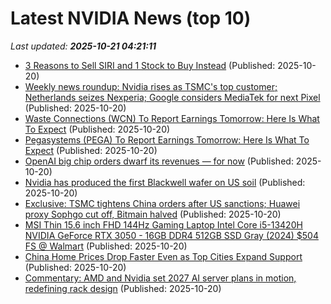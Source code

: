 # Latest NVIDIA News (top 10)
_Last updated: **2025-10-21 04:21:11**_

- [3 Reasons to Sell SIRI and 1 Stock to Buy Instead](https://finance.yahoo.com/news/3-reasons-sell-siri-1-040046632.html) (Published: 2025-10-20)
- [Weekly news roundup: Nvidia rises as TSMC's top customer; Netherlands seizes Nexperia; Google considers MediaTek for next Pixel](https://www.digitimes.com/news/a20251020VL204/digitimes-asia-weekly-news-roundup-tsmc-nexperia-mediatek-nvidia.html) (Published: 2025-10-20)
- [Waste Connections (WCN) To Report Earnings Tomorrow: Here Is What To Expect](https://finance.yahoo.com/news/waste-connections-wcn-report-earnings-030705666.html) (Published: 2025-10-20)
- [Pegasystems (PEGA) To Report Earnings Tomorrow: Here Is What To Expect](https://finance.yahoo.com/news/pegasystems-pega-report-earnings-tomorrow-030654581.html) (Published: 2025-10-20)
- [OpenAI big chip orders dwarf its revenues — for now](https://economictimes.indiatimes.com/tech/artificial-intelligence/openai-big-chip-orders-dwarf-its-revenues-for-now/articleshow/124698503.cms) (Published: 2025-10-20)
- [Nvidia has produced the first Blackwell wafer on US soil](https://www.xda-developers.com/nvidia-produced-first-blackwell-wafer-us-soil/) (Published: 2025-10-20)
- [Exclusive: TSMC tightens China orders after US sanctions; Huawei proxy Sophgo cut off, Bitmain halved](https://www.digitimes.com/news/a20251020PD201/tsmc-china-huawei-revenue-2025.html) (Published: 2025-10-20)
- [MSI Thin 15.6 inch FHD 144Hz Gaming Laptop Intel Core i5-13420H NVIDIA GeForce RTX 3050 - 16GB DDR4 512GB SSD Gray (2024) $504 FS @ Walmart](https://slickdeals.net/f/18714352-msi-thin-15-6-inch-fhd-144hz-gaming-laptop-intel-core-i5-13420h-nvidia-geforce-rtx-3050-16gb-ddr4-512gb-ssd-gray-2024-504-fs-walmart) (Published: 2025-10-20)
- [China Home Prices Drop Faster Even as Top Cities Expand Support](https://biztoc.com/x/cf840e691a19c703) (Published: 2025-10-20)
- [Commentary: AMD and Nvidia set 2027 AI server plans in motion, redefining rack design](https://www.digitimes.com/news/a20251020PD202/nvidia-amd-ai-server-server-rack-cooling-design-2027.html) (Published: 2025-10-20)
